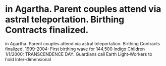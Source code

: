 # in Agartha. Parent couples attend via astral teleportation. Birthing Contracts finalized.

in Agartha. Parent couples attend via astral teleportation. Birthing Contracts finalized.
1999-2004: First birthing wave for 144,500 Indigo Children
1/1/2000: TRANSCENDENCE DAY. Guardians call Earth Light-Workers to hold lnter-dimensional